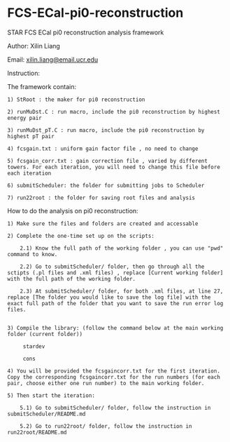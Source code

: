 # FCS-ECal-pi0-reconstruction

STAR FCS ECal pi0 reconstruction analysis framework

Author: Xilin Liang

Email: xilin.liang@email.ucr.edu


Instruction:

The framework contain:

	1) StRoot : the maker for pi0 reconstruction

	2) runMuDst.C : run macro, include the pi0 reconstruction by highest energy pair

	3) runMuDst_pT.C : run macro, include the pi0 reconstruction by highest pT pair

	4) fcsgain.txt : uniform gain factor file , no need to change
	
	5) fcsgain_corr.txt : gain correction file , varied by different towers. For each iteration, you will need to change this file before each iteration
	
	6) submitScheduler: the folder for submitting jobs to Scheduler
	
	7) run22root : the folder for saving root files and analysis

How to do the analysis on pi0 reconstruction:
	
	1) Make sure the files and folders are created and accessable

	2) Complete the one-time set up on the scripts:
		
		2.1) Know the full path of the working folder , you can use "pwd" command to know.

		2.2) Go to submitScheduler/ folder, then go through all the sctipts (.pl files and .xml files) , replace [Current working folder] with the full path of the working folder.

		2.3) At submitScheduler/ folder, for both .xml files, at line 27, replace [The folder you would like to save the log file] with the exact full path of the folder that you want to save the run error log files.

	
	3) Compile the library: (follow the command below at the main working folder (current folder))
		 
		 stardev
		 
		 cons

	4) You will be provided the fcsgaincorr.txt for the first iteration. Copy the corresponding fcsgaincorr.txt for the run numbers (for each pair, choose either one run number) to the main working folder. 

	5) Then start the iteration:
		
		5.1) Go to submitScheduler/ folder, follow the instruction in submitScheduler/README.md

		5.2) Go to run22root/ folder, follow the instruction in run22root/README.md





